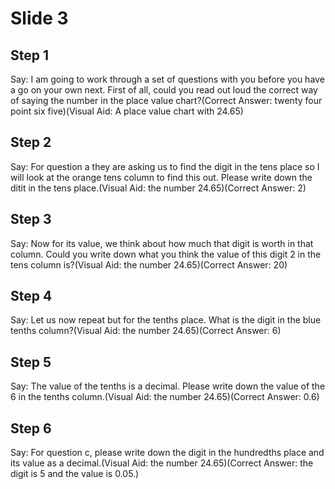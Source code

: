 # Slide 3

## Step 1

Say: I am going to work through a set of questions with you before you have a go on your own next. First of all, could you read out loud the correct way of saying the number in the place value chart?(Correct Answer: twenty four point six five)(Visual Aid: A place value chart with 24.65)

## Step 2

Say: For question a they are asking us to find the digit in the tens place so I will look at the orange tens column to find this out. Please write down the ditit in the tens place.(Visual Aid: the number 24.65)(Correct Answer: 2)

## Step 3

Say: Now for its value, we think about how much that digit is worth in that column. Could you write down what you think the value of this digit 2 in the tens column is?(Visual Aid: the number 24.65)(Correct Answer: 20)

## Step 4

Say: Let us now repeat but for the tenths place. What is the digit in the blue tenths column?(Visual Aid: the number 24.65)(Correct Answer: 6)

## Step 5

Say: The value of the tenths is a decimal. Please write down the value of the 6 in the tenths column.(Visual Aid: the number 24.65)(Correct Answer: 0.6)

## Step 6

Say: For question c, please write down the digit in the hundredths place and its value as a decimal.(Visual Aid: the number 24.65)(Correct Answer: the digit is 5 and the value is 0.05.)
